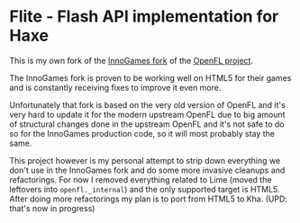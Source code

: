 # Flite - Flash API implementation for Haxe

This is my own fork of the [InnoGames fork](https://github.com/innogames/openfl/) of the [OpenFL project](https://github.com/openfl/openfl).

The InnoGames fork is proven to be working well on HTML5 for their games and is constantly receiving fixes to improve it even more.

Unfortunately that fork is based on the very old version of OpenFL and it's very hard to update it for the modern upstream OpenFL due to big amount of
structural changes done in the upstream OpenFL and it's not safe to do so for the InnoGames production code, so it will most probably stay the same.

This project however is my personal attempt to strip down everything we don't use in the InnoGames fork and do some more invasive cleanups and refactorings.
For now I removed everything related to Lime (moved the leftovers into `openfl._internal`) and the only supported target is HTML5. After doing more refactorings
my plan is to port from HTML5 to Kha. (UPD: that's now in progress)
